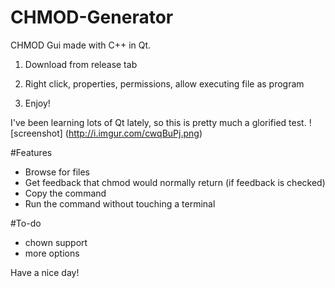 # CHMOD-Generator
CHMOD Gui made with C++ in Qt.

1. Download from release tab

2. Right click, properties, permissions, allow executing file as program

3. Enjoy!

I've been learning lots of Qt lately, so this is pretty much a glorified test.
![screenshot]
(http://i.imgur.com/cwqBuPj.png)

#Features
* Browse for files
* Get feedback that chmod would normally return (if feedback is checked)
* Copy the command
* Run the command without touching a terminal

#To-do
* chown support
* more options

Have a nice day!
